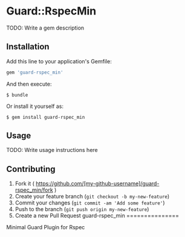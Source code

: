 # Guard::RspecMin

TODO: Write a gem description

## Installation

Add this line to your application's Gemfile:

```ruby
gem 'guard-rspec_min'
```

And then execute:

    $ bundle

Or install it yourself as:

    $ gem install guard-rspec_min

## Usage

TODO: Write usage instructions here

## Contributing

1. Fork it ( https://github.com/[my-github-username]/guard-rspec_min/fork )
2. Create your feature branch (`git checkout -b my-new-feature`)
3. Commit your changes (`git commit -am 'Add some feature'`)
4. Push to the branch (`git push origin my-new-feature`)
5. Create a new Pull Request
guard-rspec_min
===============

Minimal Guard Plugin for Rspec
